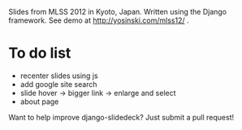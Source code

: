 Slides from MLSS 2012 in Kyoto, Japan. Written using the Django
framework. See demo at http://yosinski.com/mlss12/ .



To do list
==============

 * recenter slides using js
 * add google site search
 * slide hover -> bigger link -> enlarge and select
 * about page

Want to help improve django-slidedeck? Just submit a pull request!
